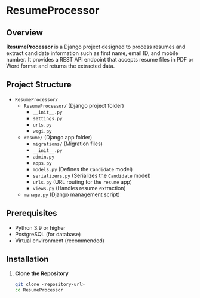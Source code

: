 # ResumeProcessor

## Overview

**ResumeProcessor** is a Django project designed to process resumes and extract candidate information such as first name, email ID, and mobile number. It provides a REST API endpoint that accepts resume files in PDF or Word format and returns the extracted data.

## Project Structure

- `ResumeProcessor/`
  - `ResumeProcessor/` (Django project folder)
    - `__init__.py`
    - `settings.py`
    - `urls.py`
    - `wsgi.py`
  - `resume/` (Django app folder)
    - `migrations/` (Migration files)
    - `__init__.py`
    - `admin.py`
    - `apps.py`
    - `models.py` (Defines the `Candidate` model)
    - `serializers.py` (Serializes the `Candidate` model)
    - `urls.py` (URL routing for the `resume` app)
    - `views.py` (Handles resume extraction)
  - `manage.py` (Django management script)

## Prerequisites

- Python 3.9 or higher
- PostgreSQL (for database)
- Virtual environment (recommended)

## Installation

1. **Clone the Repository**

   ```bash
   git clone <repository-url>
   cd ResumeProcessor
